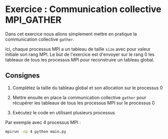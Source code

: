 # Exercice : Communication collective MPI_GATHER

Dans cet exercice nous allons simplement mettre en pratique la communication collective `gather`.

Ici, chaque processus MPI a un tableau de taille `size` avec pour valeur initiale son rang MPI.
Le but de l'exercice est d'envoyer sur le rang 0 les tableaux de tous les processus MPI pour reconstruire un tableau global.

## Consignes

1. Complétez la taille du tableau global et son allocation sur le processus 0

2. Mettre ensuite en place la communication collective `gather` pour récupérer les tableaux de tous les processus MPI sur le processus 0

3. Exécutez le code en utilisant plusieurs processus

Par exemple avec 4 processus MPI :

```bash
mpirun -np 4 python main.py
```